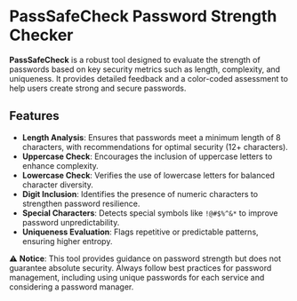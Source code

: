 # PassSafeCheck Password Strength Checker

**PassSafeCheck** is a robust tool designed to evaluate the strength of passwords based on key security metrics such as length, complexity, and uniqueness. It provides detailed feedback and a color-coded assessment to help users create strong and secure passwords.

## Features

- **Length Analysis**: Ensures that passwords meet a minimum length of 8 characters, with recommendations for optimal security (12+ characters).  
- **Uppercase Check**: Encourages the inclusion of uppercase letters to enhance complexity.  
- **Lowercase Check**: Verifies the use of lowercase letters for balanced character diversity.  
- **Digit Inclusion**: Identifies the presence of numeric characters to strengthen password resilience.  
- **Special Characters**: Detects special symbols like `!@#$%^&*` to improve password unpredictability.  
- **Uniqueness Evaluation**: Flags repetitive or predictable patterns, ensuring higher entropy.  

⚠️ **Notice**: This tool provides guidance on password strength but does not guarantee absolute security. Always follow best practices for password management, including using unique passwords for each service and considering a password manager.
